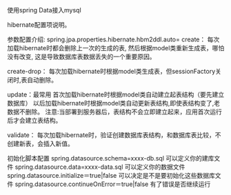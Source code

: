 使用spring Data接入mysql

hibernate配置项说明。

参数配置介绍:
spring.jpa.properties.hibernate.hbm2ddl.auto=
create：
    每次加载hibernate时都会删除上一次的生成的表,
    然后根据model类重新生成表，哪怕没有改变,
    这是导致数据库表数据丢失的一个重要原因。

create-drop：
    每次加载hibernate时根据model类生成表，但sessionFactory关闭时,表自动删除。

update：最常用
    首次加载hibernate时根据model类自动建立起表结构（要先建立数据库）
    以后加载hibernate时根据model类自动更新表结构,即使表结构变了,老数据不删除。
    注意:当部署到服务器后，表结构不会立即建立起来，应用首次运行后才会建立表结构。

validate：
    每次加载hibernate时，验证创建数据库表结构，和数据库表比较，不创建新表，会插入新值。

初始化脚本配置
spring.datasource.schema=xxxx-db.sql 可以定义你的建库文件
spring.datasource.data=xxxx-data.sql  可以定义你的数据文件
spring.datasource.initialize＝true|false 可以决定是不是要初始化这些数据库文件
spring.datasource.continueOnError＝true|false 有了错误是否继续运行